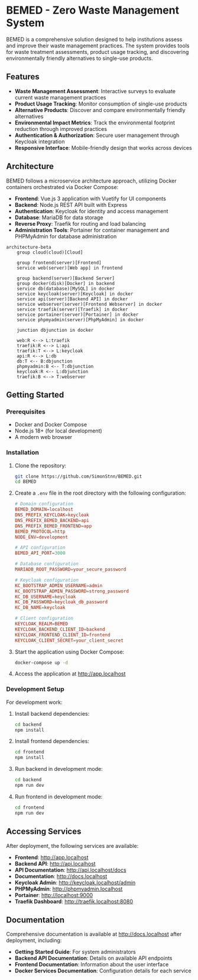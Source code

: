 # BEMED - Zero Waste Management System

BEMED is a comprehensive solution designed to help institutions assess and improve their waste management practices. The system provides tools for waste treatment assessments, product usage tracking, and discovering environmentally friendly alternatives to single-use products.

## Features

- **Waste Management Assessment**: Interactive surveys to evaluate current waste management practices
- **Product Usage Tracking**: Monitor consumption of single-use products
- **Alternative Products**: Discover and compare environmentally friendly alternatives
- **Environmental Impact Metrics**: Track the environmental footprint reduction through improved practices
- **Authentication & Authorization**: Secure user management through Keycloak integration
- **Responsive Interface**: Mobile-friendly design that works across devices

## Architecture

BEMED follows a microservice architecture approach, utilizing Docker containers orchestrated via Docker Compose:

- **Frontend**: Vue.js 3 application with Vuetify for UI components
- **Backend**: Node.js REST API built with Express
- **Authentication**: Keycloak for identity and access management
- **Database**: MariaDB for data storage
- **Reverse Proxy**: Traefik for routing and load balancing
- **Administration Tools**: Portainer for container management and PHPMyAdmin for database administration

```mermaid
architecture-beta
    group cloud(cloud)[Cloud]

    group frontend(server)[Frontend]
    service web(server)[Web app] in frontend

    group backend(server)[Backend Server]
    group docker(disk)[Docker] in backend
    service db(database)[MySQL] in docker
    service keycloak(server)[Keycloak] in docker
    service api(server)[Backend API] in docker
    service webserver(server)[Frontend Webserver] in docker
    service traefik(server)[Traefik] in docker
    service portainer(server)[Portainer] in docker
    service phpmyadmin(server)[PhpMyAdmin] in docker

    junction dbjunction in docker

    web:R <--> L:traefik
    traefik:R <--> L:api
    traefik:T <--> L:keycloak
    api:R <--> L:db
    db:T <-- B:dbjunction
    phpmyadmin:B <-- T:dbjunction
    keycloak:R <-- L:dbjunction
    traefik:B <--> T:webserver
```

## Getting Started

### Prerequisites

- Docker and Docker Compose
- Node.js 18+ (for local development)
- A modern web browser

### Installation

1. Clone the repository:

   ```bash
   git clone https://github.com/SimonStnn/BEMED.git
   cd BEMED
   ```

2. Create a `.env` file in the root directory with the following configuration:

   ```conf
   # Domain configuration
   BEMED_DOMAIN=localhost
   DNS_PREFIX_KEYCLOAK=keycloak
   DNS_PREFIX_BEMED_BACKEND=api
   DNS_PREFIX_BEMED_FRONTEND=app
   BEMED_PROTOCOL=http
   NODE_ENV=development

   # API configuration
   BEMED_API_PORT=3000

   # Database configuration
   MARIADB_ROOT_PASSWORD=your_secure_password

   # Keycloak configuration
   KC_BOOTSTRAP_ADMIN_USERNAME=admin
   KC_BOOTSTRAP_ADMIN_PASSWORD=strong_password
   KC_DB_USERNAME=keycloak
   KC_DB_PASSWORD=keycloak_db_password
   KC_DB_NAME=keycloak

   # Client configuration
   KEYCLOAK_REALM=BEMED
   KEYCLOAK_BACKEND_CLIENT_ID=backend
   KEYCLOAK_FRONTEND_CLIENT_ID=frontend
   KEYCLOAK_CLIENT_SECRET=your_client_secret
   ```

3. Start the application using Docker Compose:

   ```bash
   docker-compose up -d
   ```

4. Access the application at <http://app.localhost>

### Development Setup

For development work:

1. Install backend dependencies:

   ```bash
   cd backend
   npm install
   ```

2. Install frontend dependencies:

   ```bash
   cd frontend
   npm install
   ```

3. Run backend in development mode:

   ```bash
   cd backend
   npm run dev
   ```

4. Run frontend in development mode:

   ```bash
   cd frontend
   npm run dev
   ```

## Accessing Services

After deployment, the following services are available:

- **Frontend**: <http://app.localhost>
- **Backend API**: <http://api.localhost>
- **API Documentation**: <http://api.localhost/docs>
- **Documentation**: <http://docs.localhost>
- **Keycloak Admin**: <http://keycloak.localhost/admin>
- **PHPMyAdmin**: <http://phpmyadmin.localhost>
- **Portainer**: <http://localhost:9000>
- **Traefik Dashboard**: <http://traefik.localhost:8080>

## Documentation

Comprehensive documentation is available at <http://docs.localhost> after deployment, including:

- **Getting Started Guide**: For system administrators
- **Backend API Documentation**: Details on available API endpoints
- **Frontend Documentation**: Information about the user interface
- **Docker Services Documentation**: Configuration details for each service
